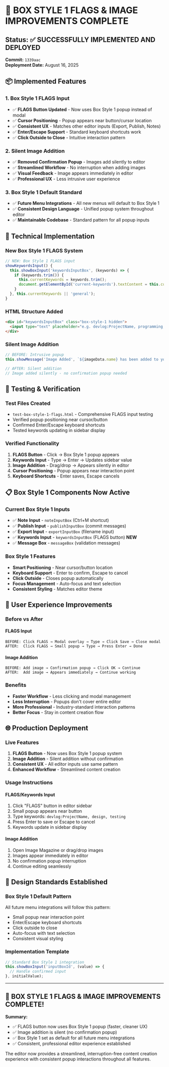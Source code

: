 # 🎯 BOX STYLE 1 FLAGS & IMAGE IMPROVEMENTS COMPLETE

## Status: ✅ SUCCESSFULLY IMPLEMENTED AND DEPLOYED

**Commit:** `1339aac`  
**Deployment Date:** August 16, 2025  

## 📦 Implemented Features

### 1. Box Style 1 FLAGS Input
- ✅ **FLAGS Button Updated** - Now uses Box Style 1 popup instead of modal
- ✅ **Cursor Positioning** - Popup appears near button/cursor location
- ✅ **Consistent UX** - Matches other editor inputs (Export, Publish, Notes)
- ✅ **Enter/Escape Support** - Standard keyboard shortcuts work
- ✅ **Click Outside to Close** - Intuitive interaction pattern

### 2. Silent Image Addition
- ✅ **Removed Confirmation Popup** - Images add silently to editor
- ✅ **Streamlined Workflow** - No interruption when adding images
- ✅ **Visual Feedback** - Image appears immediately in editor
- ✅ **Professional UX** - Less intrusive user experience

### 3. Box Style 1 Default Standard
- ✅ **Future Menu Integrations** - All new menus will default to Box Style 1
- ✅ **Consistent Design Language** - Unified popup system throughout editor
- ✅ **Maintainable Codebase** - Standard pattern for all popup inputs

## 🔧 Technical Implementation

### New Box Style 1 FLAGS System
```javascript
// NEW: Box Style 1 FLAGS input
showKeywordsInput() {
  this.showBoxInput('keywordsInputBox', (keywords) => {
    if (keywords.trim()) {
      this.currentKeywords = keywords.trim();
      document.getElementById('current-keywords').textContent = this.currentKeywords;
    }
  }, this.currentKeywords || 'general');
}
```

### HTML Structure Added
```html
<div id="keywordsInputBox" class="box-style-1 hidden">
  <input type="text" placeholder="e.g. devlog:ProjectName, programming, design" maxlength="200">
</div>
```

### Silent Image Addition
```javascript
// BEFORE: Intrusive popup
this.showMessage('Image Added', `${imageData.name} has been added to your post!`);

// AFTER: Silent addition
// Image added silently - no confirmation popup needed
```

## 🧪 Testing & Verification

### Test Files Created
- `test-box-style-1-flags.html` - Comprehensive FLAGS input testing
- Verified popup positioning near cursor/button
- Confirmed Enter/Escape keyboard shortcuts
- Tested keywords updating in sidebar display

### Verified Functionality
1. **FLAGS Button** - Click → Box Style 1 popup appears
2. **Keywords Input** - Type → Enter → Updates sidebar value  
3. **Image Addition** - Drag/drop → Appears silently in editor
4. **Cursor Positioning** - Popup appears near interaction point
5. **Keyboard Shortcuts** - Enter saves, Escape cancels

## 📋 Box Style 1 Components Now Active

### Current Box Style 1 Inputs
- ✅ **Note Input** - `noteInputBox` (Ctrl+M shortcut)
- ✅ **Publish Input** - `publishInputBox` (commit messages)
- ✅ **Export Input** - `exportInputBox` (filename input)
- ✅ **Keywords Input** - `keywordsInputBox` (FLAGS button) **NEW**
- ✅ **Message Box** - `messageBox` (validation messages)

### Box Style 1 Features
- **Smart Positioning** - Near cursor/button location
- **Keyboard Support** - Enter to confirm, Escape to cancel
- **Click Outside** - Closes popup automatically
- **Focus Management** - Auto-focus and text selection
- **Consistent Styling** - Matches editor theme

## 🎯 User Experience Improvements

### Before vs After

#### FLAGS Input
```
BEFORE: Click FLAGS → Modal overlay → Type → Click Save → Close modal
AFTER:  Click FLAGS → Small popup → Type → Press Enter → Done
```

#### Image Addition
```
BEFORE: Add image → Confirmation popup → Click OK → Continue
AFTER:  Add image → Appears immediately → Continue working
```

### Benefits
- **Faster Workflow** - Less clicking and modal management
- **Less Interruption** - Popups don't cover entire editor
- **More Professional** - Industry-standard interaction patterns
- **Better Focus** - Stay in content creation flow

## 🌐 Production Deployment

### Live Features
1. **FLAGS Button** - Now uses Box Style 1 popup system
2. **Image Addition** - Silent addition without confirmation
3. **Consistent UX** - All editor inputs use same pattern
4. **Enhanced Workflow** - Streamlined content creation

### Usage Instructions

#### FLAGS/Keywords Input
1. Click "FLAGS" button in editor sidebar
2. Small popup appears near button
3. Type keywords: `devlog:ProjectName, design, testing`
4. Press Enter to save or Escape to cancel
5. Keywords update in sidebar display

#### Image Addition
1. Open Image Magazine or drag/drop images
2. Images appear immediately in editor
3. No confirmation popup interruption
4. Continue editing seamlessly

## 📝 Design Standards Established

### Box Style 1 Default Pattern
All future menu integrations will follow this pattern:
- Small popup near interaction point
- Enter/Escape keyboard shortcuts
- Click outside to close
- Auto-focus with text selection
- Consistent visual styling

### Implementation Template
```javascript
// Standard Box Style 1 integration
this.showBoxInput('inputBoxId', (value) => {
  // Handle confirmed input
}, initialValue);
```

---

## 🎉 **BOX STYLE 1 FLAGS & IMAGE IMPROVEMENTS COMPLETE!**

**Summary:**
- ✅ FLAGS button now uses Box Style 1 popup (faster, cleaner UX)
- ✅ Image addition is silent (no confirmation popup)
- ✅ Box Style 1 set as default for all future menu integrations
- ✅ Consistent, professional editor experience established

The editor now provides a streamlined, interruption-free content creation experience with consistent popup interactions throughout all features.
